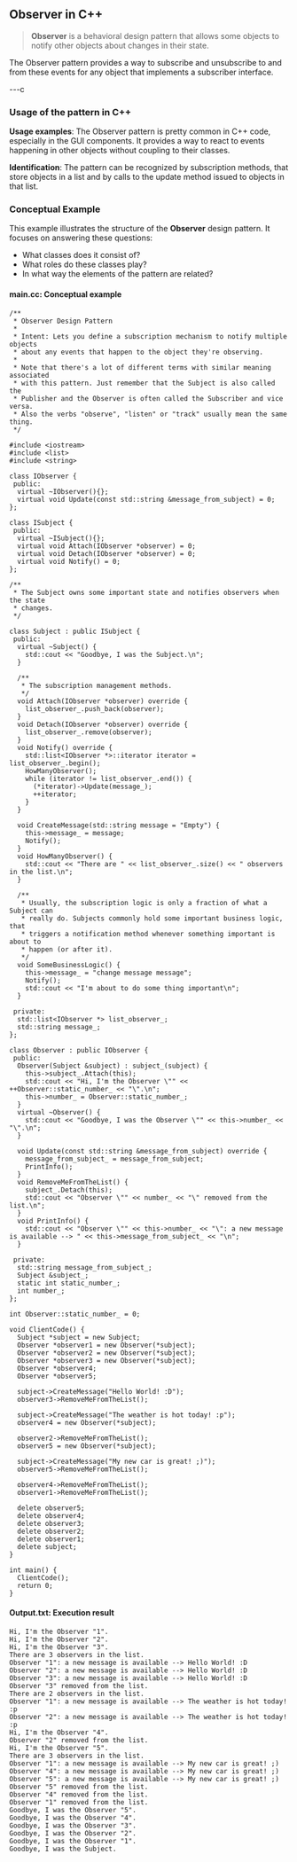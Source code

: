 ## Observer in C++

> **Observer** is a behavioral design pattern that allows some objects to notify other objects about changes in their state.

The Observer pattern provides a way to subscribe and unsubscribe to and from these events for any object that implements a subscriber interface.

---c

### Usage of the pattern in C++

**Usage examples**: The Observer pattern is pretty common in C++ code, especially in the GUI components. It provides a way to react to events happening in other objects without coupling to their classes.

**Identification**: The pattern can be recognized by subscription methods, that store objects in a list and by calls to the update method issued to objects in that list.

### Conceptual Example

This example illustrates the structure of the **Observer** design pattern. It focuses on answering these questions:

- What classes does it consist of?
- What roles do these classes play?
- In what way the elements of the pattern are related?

#### main.cc: Conceptual example

```
/**
 * Observer Design Pattern
 *
 * Intent: Lets you define a subscription mechanism to notify multiple objects
 * about any events that happen to the object they're observing.
 *
 * Note that there's a lot of different terms with similar meaning associated
 * with this pattern. Just remember that the Subject is also called the
 * Publisher and the Observer is often called the Subscriber and vice versa.
 * Also the verbs "observe", "listen" or "track" usually mean the same thing.
 */

#include <iostream>
#include <list>
#include <string>

class IObserver {
 public:
  virtual ~IObserver(){};
  virtual void Update(const std::string &message_from_subject) = 0;
};

class ISubject {
 public:
  virtual ~ISubject(){};
  virtual void Attach(IObserver *observer) = 0;
  virtual void Detach(IObserver *observer) = 0;
  virtual void Notify() = 0;
};

/**
 * The Subject owns some important state and notifies observers when the state
 * changes.
 */

class Subject : public ISubject {
 public:
  virtual ~Subject() {
    std::cout << "Goodbye, I was the Subject.\n";
  }

  /**
   * The subscription management methods.
   */
  void Attach(IObserver *observer) override {
    list_observer_.push_back(observer);
  }
  void Detach(IObserver *observer) override {
    list_observer_.remove(observer);
  }
  void Notify() override {
    std::list<IObserver *>::iterator iterator = list_observer_.begin();
    HowManyObserver();
    while (iterator != list_observer_.end()) {
      (*iterator)->Update(message_);
      ++iterator;
    }
  }

  void CreateMessage(std::string message = "Empty") {
    this->message_ = message;
    Notify();
  }
  void HowManyObserver() {
    std::cout << "There are " << list_observer_.size() << " observers in the list.\n";
  }

  /**
   * Usually, the subscription logic is only a fraction of what a Subject can
   * really do. Subjects commonly hold some important business logic, that
   * triggers a notification method whenever something important is about to
   * happen (or after it).
   */
  void SomeBusinessLogic() {
    this->message_ = "change message message";
    Notify();
    std::cout << "I'm about to do some thing important\n";
  }

 private:
  std::list<IObserver *> list_observer_;
  std::string message_;
};

class Observer : public IObserver {
 public:
  Observer(Subject &subject) : subject_(subject) {
    this->subject_.Attach(this);
    std::cout << "Hi, I'm the Observer \"" << ++Observer::static_number_ << "\".\n";
    this->number_ = Observer::static_number_;
  }
  virtual ~Observer() {
    std::cout << "Goodbye, I was the Observer \"" << this->number_ << "\".\n";
  }

  void Update(const std::string &message_from_subject) override {
    message_from_subject_ = message_from_subject;
    PrintInfo();
  }
  void RemoveMeFromTheList() {
    subject_.Detach(this);
    std::cout << "Observer \"" << number_ << "\" removed from the list.\n";
  }
  void PrintInfo() {
    std::cout << "Observer \"" << this->number_ << "\": a new message is available --> " << this->message_from_subject_ << "\n";
  }

 private:
  std::string message_from_subject_;
  Subject &subject_;
  static int static_number_;
  int number_;
};

int Observer::static_number_ = 0;

void ClientCode() {
  Subject *subject = new Subject;
  Observer *observer1 = new Observer(*subject);
  Observer *observer2 = new Observer(*subject);
  Observer *observer3 = new Observer(*subject);
  Observer *observer4;
  Observer *observer5;

  subject->CreateMessage("Hello World! :D");
  observer3->RemoveMeFromTheList();

  subject->CreateMessage("The weather is hot today! :p");
  observer4 = new Observer(*subject);

  observer2->RemoveMeFromTheList();
  observer5 = new Observer(*subject);

  subject->CreateMessage("My new car is great! ;)");
  observer5->RemoveMeFromTheList();

  observer4->RemoveMeFromTheList();
  observer1->RemoveMeFromTheList();

  delete observer5;
  delete observer4;
  delete observer3;
  delete observer2;
  delete observer1;
  delete subject;
}

int main() {
  ClientCode();
  return 0;
}
```

#### Output.txt: Execution result

```
Hi, I'm the Observer "1".
Hi, I'm the Observer "2".
Hi, I'm the Observer "3".
There are 3 observers in the list.
Observer "1": a new message is available --> Hello World! :D
Observer "2": a new message is available --> Hello World! :D
Observer "3": a new message is available --> Hello World! :D
Observer "3" removed from the list.
There are 2 observers in the list.
Observer "1": a new message is available --> The weather is hot today! :p
Observer "2": a new message is available --> The weather is hot today! :p
Hi, I'm the Observer "4".
Observer "2" removed from the list.
Hi, I'm the Observer "5".
There are 3 observers in the list.
Observer "1": a new message is available --> My new car is great! ;)
Observer "4": a new message is available --> My new car is great! ;)
Observer "5": a new message is available --> My new car is great! ;)
Observer "5" removed from the list.
Observer "4" removed from the list.
Observer "1" removed from the list.
Goodbye, I was the Observer "5".
Goodbye, I was the Observer "4".
Goodbye, I was the Observer "3".
Goodbye, I was the Observer "2".
Goodbye, I was the Observer "1".
Goodbye, I was the Subject.
```

